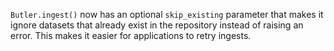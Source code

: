 `Butler.ingest()` now has an optional `skip_existing` parameter that makes it ignore datasets that already exist in the repository instead of raising an error.  This makes it easier for applications to retry ingests.
